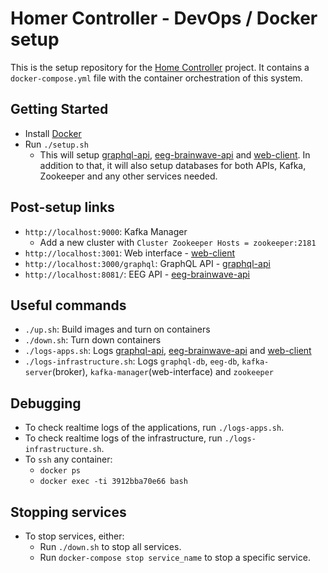 # Homer Controller - DevOps / Docker setup

This is the setup repository for the [Home Controller](https://github.com/HomeIoTController) project. It contains a `docker-compose.yml` file with the container orchestration of this system.

## Getting Started

* Install [Docker](https://docs.docker.com/install/)
* Run `./setup.sh`
  * This will setup [graphql-api](https://github.com/HomeIoTController/graphql-api), [eeg-brainwave-api](https://github.com/HomeIoTController/eeg-brainwave-api) and [web-client](https://github.com/HomeIoTController/web-client). In addition to that, it will also setup databases for both APIs, Kafka, Zookeeper and any other services needed.

## Post-setup links

* `http://localhost:9000`: Kafka Manager
  * Add a new cluster with `Cluster Zookeeper Hosts = zookeeper:2181`
* `http://localhost:3001`: Web interface - [web-client](https://github.com/HomeIoTController/web-client)
* `http://localhost:3000/graphql`: GraphQL API - [graphql-api](https://github.com/HomeIoTController/graphql-api)
* `http://localhost:8081/`: EEG API - [eeg-brainwave-api](https://github.com/HomeIoTController/eeg-brainwave-api)

## Useful commands

* `./up.sh`: Build images and turn on containers
* `./down.sh`: Turn down containers
* `./logs-apps.sh`: Logs [graphql-api](https://github.com/HomeIoTController/graphql-api), [eeg-brainwave-api](https://github.com/HomeIoTController/eeg-brainwave-api) and [web-client](https://github.com/HomeIoTController/web-client)
* `./logs-infrastructure.sh`: Logs `graphql-db`, `eeg-db`, `kafka-server`(broker), `kafka-manager`(web-interface) and `zookeeper`

## Debugging

* To check realtime logs of the applications, run `./logs-apps.sh`.
* To check realtime logs of the infrastructure, run `./logs-infrastructure.sh`.
* To `ssh` any container:
  * `docker ps`
  * `docker exec -ti 3912bba70e66 bash`

## Stopping services

* To stop services, either:
  * Run `./down.sh` to stop all services.
  * Run `docker-compose stop service_name` to stop a specific service.
